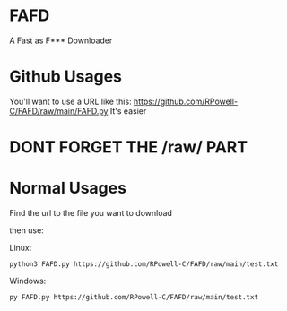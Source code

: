 # FAFD
A Fast as F*** Downloader


# Github Usages
You'll want to use a URL like this:
https://github.com/RPowell-C/FAFD/raw/main/FAFD.py
It's easier
# DONT FORGET THE /raw/ PART


# Normal Usages 
Find the url to the file you want to download

then use:

Linux:

```python3 FAFD.py https://github.com/RPowell-C/FAFD/raw/main/test.txt ```

Windows:

```py FAFD.py https://github.com/RPowell-C/FAFD/raw/main/test.txt ```
